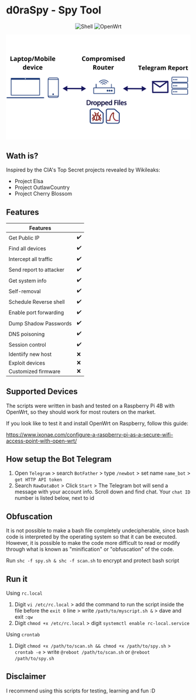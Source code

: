 # d0raSpy - Spy Tool

<p align="center">
 <img alt="Shell" src="https://img.shields.io/badge/Shell_Script-121011?style=for-the-badge&logo=gnu-bash&logoColor=white">
 <img alt="OpenWrt" src="https://img.shields.io/badge/OpenWrt-00B5E2?style=for-the-badge&logo=OpenWrt&logoColor=white">
</p>

<p align="center"><img src="image/Compromised Router.png"></p> 

## Wath is?
Inspired by the CIA's Top Secret projects revealed by Wikileaks:
- Project Elsa
- Project OutlawCountry
- Project Cherry Blossom

## Features

| Features | |                                 
| --------- | --------- |
| Get Public IP | ✔️ |
| Find all devices | ✔️ |
| Intercept all traffic | ✔️ |
| Send report to attacker| ✔️ |
| Get system info | ✔️ |
| Self-removal | ✔️ |
| Schedule Reverse shell | ✔️ |
| Enable port forwarding | ✔️ |
| Dump Shadow Passwords | ✔️ |
| DNS poisoning | ✔️ |
| Session control | ✔️ |
| Identiify new host| ❌ |
| Exploit devices | ❌ | 
| Customized firmware | ❌ |


## Supported Devices
The scripts were written in bash and tested on a Raspberry Pi 4B with OpenWrt, so they should work for most routers on the market. 

If you look like to test it and install OpenWrt on Raspberry, follow this guide:

https://www.ixonae.com/configure-a-raspberry-pi-as-a-secure-wifi-access-point-with-open-wrt/

## How setup the Bot Telegram

1. Open `Telegram` > search `BotFather` > type `/newbot` > set name `name_bot` > `get HTTP API token` 
2. Search `RawDataBot` > Click `Start` > The Telegram bot will send a message with your account info. Scroll down and find chat. Your `chat ID` number is listed below, next to id

## Obfuscation
It is not possible to make a bash file completely undecipherable, since bash code is interpreted by the operating system so that it can be executed. However, it is possible to make the code more difficult to read or modify through what is known as "minification" or "obfuscation" of the code.

Run `shc -f spy.sh & shc -f scan.sh` to encrypt and protect bash script 

## Run it

Using `rc.local`
1. Digit `vi /etc/rc.local` > add the command to run the script inside the file before the `exit 0` line > write `/path/to/myscript.sh &` > dave and exit `:qw`
2. Digit `chmod +x /etc/rc.local` > digit `systemctl enable rc-local.service`

Using `crontab`
1. Digit `chmod +x /path/to/scan.sh && chmod +x /path/to/spy.sh` > `crontab -e` > write `@reboot /path/to/scan.sh` or `@reboot /path/to/spy.sh`

## Disclaimer

I recommend using this scripts for testing, learning and fun :D
